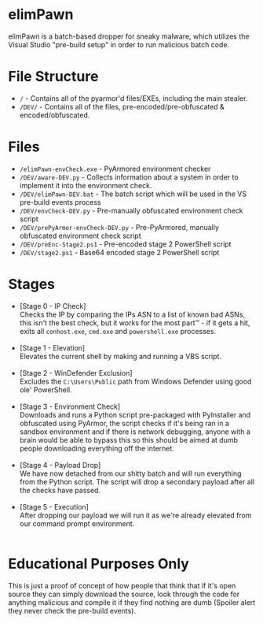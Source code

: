 # elimPawn
elimPawn is a batch-based dropper for sneaky malware, which utilizes the Visual Studio "pre-build setup" in order to run malicious batch code.

# File Structure
* `/` - Contains all of the pyarmor'd files/EXEs, including the main stealer.
* `/DEV/` - Contains all of the files, pre-encoded/pre-obfuscated & encoded/obfuscated.

# Files
* `/elimPawn-envCheck.exe` - PyArmored environment checker
* `/DEV/aware-DEV.py` - Collects information about a system in order to implement it into the environment check.
* `/DEV/elimPawn-DEV.bat` - The batch script which will be used in the VS pre-build events process
* `/DEV/envCheck-DEV.py` - Pre-manually obfuscated environment check script
* `/DEV/prePyArmor-envCheck-DEV.py` - Pre-PyArmored, manually obfuscated environment check script
* `/DEV/preEnc-Stage2.ps1` - Pre-encoded stage 2 PowerShell script
* `/DEV/stage2.ps1` - Base64 encoded stage 2 PowerShell script

# Stages
* [Stage 0 - IP Check]<br>Checks the IP by comparing the IPs ASN to a list of known bad ASNs, this isn't the best check, but it works for the most part:tm: - if it gets a hit, exits all `conhost.exe`, `cmd.exe` and `powershell.exe` processes.<br><br>
* [Stage 1 - Elevation]<br>Elevates the current shell by making and running a VBS script.<br><br>
* [Stage 2 - WinDefender Exclusion]<br>Excludes the `C:\Users\Public` path from Windows Defender using good ole' PowerShell.<br><br>
* [Stage 3 - Environment Check]<br>Downloads and runs a Python script pre-packaged with PyInstaller and obfuscated using PyArmor, the script checks if it's being ran in a sandbox environment and if there is network debugging, anyone with a brain would be able to bypass this so this should be aimed at dumb people downloading everything off the internet.<br><br>
* [Stage 4 - Payload Drop]<br>We have now detached from our shitty batch and will run everything from the Python script. The script will drop a secondary payload after all the checks have passed.<br><br>
* [Stage 5 - Execution]<br>After dropping our payload we will run it as we're already elevated from our command prompt environment.<br><br>

# Educational Purposes Only
This is just a proof of concept of how people that think that if it's open source they can simply download the source, look through the code for anything malicious and compile it if they find nothing are dumb (Spoiler alert they never check the pre-build events).

